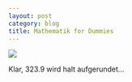 ```yaml
---
layout: post
category: blog
title: Mathematik for Dummies
---
```


![](/images-blog/flash_weihnachtsmannweitwurf_rundung.png)

Klar, 323.9 wird halt aufgerundet...